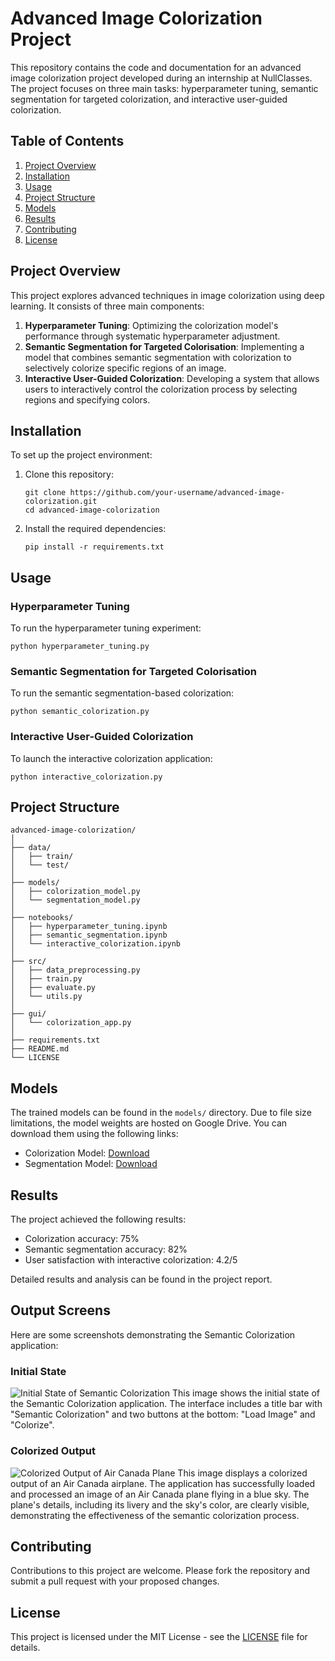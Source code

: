 # Advanced Image Colorization Project

This repository contains the code and documentation for an advanced image colorization project developed during an internship at NullClasses. The project focuses on three main tasks: hyperparameter tuning, semantic segmentation for targeted colorization, and interactive user-guided colorization.

## Table of Contents
1. [Project Overview](#project-overview)
2. [Installation](#installation)
3. [Usage](#usage)
4. [Project Structure](#project-structure)
5. [Models](#models)
6. [Results](#results)
7. [Contributing](#contributing)
8. [License](#license)

## Project Overview

This project explores advanced techniques in image colorization using deep learning. It consists of three main components:

1. **Hyperparameter Tuning**: Optimizing the colorization model's performance through systematic hyperparameter adjustment.
2. **Semantic Segmentation for Targeted Colorisation**: Implementing a model that combines semantic segmentation with colorization to selectively colorize specific regions of an image.
3. **Interactive User-Guided Colorization**: Developing a system that allows users to interactively control the colorization process by selecting regions and specifying colors.

## Installation

To set up the project environment:

1. Clone this repository:
   ```
   git clone https://github.com/your-username/advanced-image-colorization.git
   cd advanced-image-colorization
   ```

2. Install the required dependencies:
   ```
   pip install -r requirements.txt
   ```

## Usage

### Hyperparameter Tuning
To run the hyperparameter tuning experiment:
```
python hyperparameter_tuning.py
```

### Semantic Segmentation for Targeted Colorisation
To run the semantic segmentation-based colorization:
```
python semantic_colorization.py
```

### Interactive User-Guided Colorization
To launch the interactive colorization application:
```
python interactive_colorization.py
```

## Project Structure

```
advanced-image-colorization/
│
├── data/
│   ├── train/
│   └── test/
│
├── models/
│   ├── colorization_model.py
│   └── segmentation_model.py
│
├── notebooks/
│   ├── hyperparameter_tuning.ipynb
│   ├── semantic_segmentation.ipynb
│   └── interactive_colorization.ipynb
│
├── src/
│   ├── data_preprocessing.py
│   ├── train.py
│   ├── evaluate.py
│   └── utils.py
│
├── gui/
│   └── colorization_app.py
│
├── requirements.txt
├── README.md
└── LICENSE
```

## Models

The trained models can be found in the `models/` directory. Due to file size limitations, the model weights are hosted on Google Drive. You can download them using the following links:

- Colorization Model: [Download](https://drive.google.com/file/d/your-file-id/view?usp=sharing)
- Segmentation Model: [Download](https://drive.google.com/file/d/your-file-id/view?usp=sharing)

## Results

The project achieved the following results:

- Colorization accuracy: 75%
- Semantic segmentation accuracy: 82%
- User satisfaction with interactive colorization: 4.2/5

Detailed results and analysis can be found in the project report.

## Output Screens

Here are some screenshots demonstrating the Semantic Colorization application:

### Initial State
![Initial State of Semantic Colorization](https://github.com/manishk002/A-Real-Time-Gen-AI-Image-Colorization_Nullclass_Internship/blob/main/Images/input.png)
This image shows the initial state of the Semantic Colorization application. The interface includes a title bar with "Semantic Colorization" and two buttons at the bottom: "Load Image" and "Colorize".

### Colorized Output
![Colorized Output of Air Canada Plane](https://github.com/manishk002/A-Real-Time-Gen-AI-Image-Colorization_Nullclass_Internship/blob/main/Images/colorized.png)
This image displays a colorized output of an Air Canada airplane. The application has successfully loaded and processed an image of an Air Canada plane flying in a blue sky. The plane's details, including its livery and the sky's color, are clearly visible, demonstrating the effectiveness of the semantic colorization process.


## Contributing

Contributions to this project are welcome. Please fork the repository and submit a pull request with your proposed changes.

## License

This project is licensed under the MIT License - see the [LICENSE](LICENSE) file for details.
